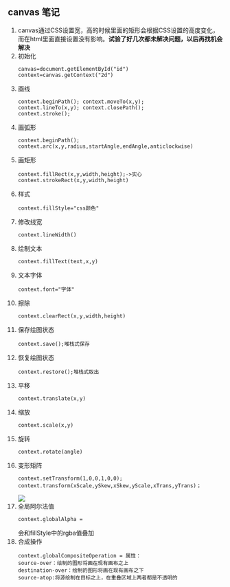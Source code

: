 canvas 笔记
--
1. canvas通过CSS设置宽，高的时候里面的矩形会根据CSS设置的高度变化，而在html里面直接设置没有影响。<b>试验了好几次都未解决问题，以后再找机会解决</b>
2. 初始化<pre><code>canvas=document.getElementById("id")
context=canvas.getContext("2d")</code></pre>
3. 画线<pre><code>context.beginPath();
context.moveTo(x,y);
context.lineTo(x,y);
context.closePath();
context.stroke();</code></pre>
4. 画弧形<pre><code>context.beginPath();
context.arc(x,y,radius,startAngle,endAngle,anticlockwise)</code></pre>
5. 画矩形<pre><code>context.fillRect(x,y,width,height);->实心
context.strokeRect(x,y,width,height)</code></pre>
6. 样式<pre><code>context.fillStyle="css颜色"</code></pre>
7. 修改线宽<pre><code>context.lineWidth()</code></pre>
8. 绘制文本<pre><code>context.fillText(text,x,y)</code></pre>
9. 文本字体<pre><code>context.font="字体"</code></pre>
10. 擦除<pre><code>context.clearRect(x,y,width,height)</code></pre>
11. 保存绘图状态<pre><code>context.save();堆栈式保存</code></pre>
12. 恢复绘图状态<pre><code>context.restore();堆栈式取出</code></pre>
13. 平移<pre><code>context.translate(x,y)</code></pre>
14. 缩放<pre><code>context.scale(x,y)</code></pre>
15. 旋转<pre><code>context.rotate(angle)</code></pre>
16. 变形矩阵<pre><code>context.setTransform(1,0,0,1,0,0);
context.transform(xScale,ySkew,xSkew,yScale,xTrans,yTrans)；</code></pre>![](http://i.imgur.com/HaRlTar.png)
17. 全局阿尔法值<pre><code>context.globalAlpha = </code></pre>会和fillStyle中的rgba值叠加
18. 合成操作<pre><code>context.globalCompositeOperation = 
属性：
source-over：绘制的图形将画在现有画布之上
destination-over：绘制的图形将画在现有画布之下
source-atop:将源绘制在目标之上，在重叠区域上两者都是不透明的</code></pre>